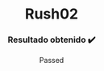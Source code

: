 <p align="center">
   <h1 align="center">Rush02</h1>
</p>

<p align="center">
  <h3 align="center">Resultado obtenido ✔️​</h3>
  <p align="center">Passed</p>
</p>
